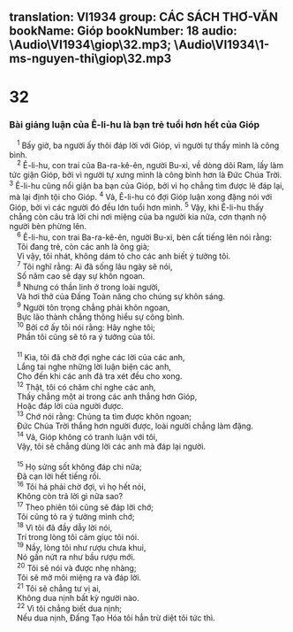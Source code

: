 translation: VI1934
group: CÁC SÁCH THƠ-VĂN
bookName: Gióp 
bookNumber: 18
audio: \Audio\VI1934\giop\32.mp3; \Audio\VI1934\1-ms-nguyen-thi\giop\32.mp3
-------

<div class="title"><h1>32</h1><h3>Bài giảng luận của Ê-li-hu là bạn trẻ tuổi hơn hết của Gióp</h3></div>
<span class="verse giop_32_1"> <sup>1</sup> Bấy giờ, ba người ấy thôi đáp lời với Gióp, vì người tự thấy mình là công bình. <br/></span>
<span class="verse giop_32_2"> <sup>2</sup> Ê-li-hu, con trai của Ba-ra-kê-ên, người Bu-xi, về dòng dõi Ram, lấy làm tức giận Gióp, bởi vì người tự xưng mình là công bình hơn là Đức Chúa Trời. </span>
<span class="verse giop_32_3"><sup>3</sup> Ê-li-hu cũng nổi giận ba bạn của Gióp, bởi vì họ chẳng tìm được lẽ đáp lại, mà lại định tội cho Gióp. </span>
<span class="verse giop_32_4"><sup>4</sup> Vả, Ê-li-hu có đợi Gióp luận xong đặng nói với Gióp, bởi vì các người đó đều lớn tuổi hơn mình. </span>
<span class="verse giop_32_5"><sup>5</sup> Vậy, khi Ê-li-hu thấy chẳng còn câu trả lời chi nơi miệng của ba người kia nữa, cơn thạnh nộ người bèn phừng lên. <br/></span>
<span class="verse giop_32_6"> <sup>6</sup> Ê-li-hu, con trai Ba-ra-kê-ên, người Bu-xi, bèn cất tiếng lên nói rằng: <br/> Tôi đang trẻ, còn các anh là ông già; <br/> Vì vậy, tôi nhát, không dám tỏ cho các anh biết ý tưởng tôi. <br/></span>
<span class="verse giop_32_7"> <sup>7</sup> Tôi nghĩ rằng: Ai đã sống lâu ngày sẽ nói, <br/> Số năm cao sẽ dạy sự khôn ngoan. <br/></span>
<span class="verse giop_32_8"> <sup>8</sup> Nhưng có thần linh ở trong loài người, <br/> Và hơi thở của Đấng Toàn năng cho chúng sự khôn sáng. <br/></span>
<span class="verse giop_32_9"> <sup>9</sup> Người tôn trọng chẳng phải khôn ngoan, <br/> Bực lão thành chẳng thông hiểu sự công bình. <br/></span>
<span class="verse giop_32_10"> <sup>10</sup> Bởi cớ ấy tôi nói rằng: Hãy nghe tôi; <br/> Phần tôi cũng sẽ tỏ ra ý tưởng của tôi. <br/> <br/></span>
<span class="verse giop_32_11"> <sup>11</sup> Kìa, tôi đã chờ đợi nghe các lời của các anh, <br/> Lắng tai nghe những lời luận biện các anh, <br/> Cho đến khi các anh đã tra xét đều cho xong. <br/></span>
<span class="verse giop_32_12"> <sup>12</sup> Thật, tôi có chăm chỉ nghe các anh, <br/> Thấy chẳng một ai trong các anh thắng hơn Gióp, <br/> Hoặc đáp lời của người được. <br/></span>
<span class="verse giop_32_13"> <sup>13</sup> Chớ nói rằng: Chúng ta tìm được khôn ngoan; <br/> Đức Chúa Trời thắng hơn người được, loài người chẳng làm đặng. <br/></span>
<span class="verse giop_32_14"> <sup>14</sup> Vả, Gióp không có tranh luận với tôi, <br/> Vậy, tôi sẽ chẳng dùng lời các anh mà đáp lại người. <br/> <br/></span>
<span class="verse giop_32_15"> <sup>15</sup> Họ sửng sốt không đáp chi nữa; <br/> Đã cạn lời hết tiếng rồi. <br/></span>
<span class="verse giop_32_16"> <sup>16</sup> Tôi há phải chờ đợi, vì họ hết nói, <br/> Không còn trả lời gì nữa sao? <br/></span>
<span class="verse giop_32_17"> <sup>17</sup> Theo phiên tôi cũng sẽ đáp lời chớ; <br/> Tôi cũng tỏ ra ý tưởng mình chớ; <br/></span>
<span class="verse giop_32_18"> <sup>18</sup> Vì tôi đã đầy dẫy lời nói, <br/> Trí trong lòng tôi cảm giục tôi nói. <br/></span>
<span class="verse giop_32_19"> <sup>19</sup> Nầy, lòng tôi như rượu chưa khui, <br/> Nó gần nứt ra như bầu rượu mới. <br/></span>
<span class="verse giop_32_20"> <sup>20</sup> Tôi sẽ nói và được nhẹ nhàng; <br/> Tôi sẽ mở môi miệng ra và đáp lời. <br/></span>
<span class="verse giop_32_21"> <sup>21</sup> Tôi sẽ chẳng tư vị ai, <br/> Không dua nịnh bất kỳ người nào. <br/></span>
<span class="verse giop_32_22"> <sup>22</sup> Vì tôi chẳng biết dua nịnh; <br/> Nếu dua nịnh, Đấng Tạo Hóa tôi hẳn trừ diệt tôi tức thì. <br/></span>
